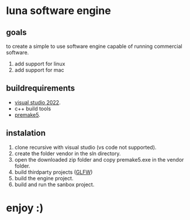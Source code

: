 # luna software engine
## goals

to create a simple to use software engine capable of running commercial software.

1. add support for linux
2. add support for mac


## buildrequirements 
- [visual studio 2022](https://visualstudio.microsoft.com/).
- c++ build tools 
- [premake5](https://premake.github.io/).
## instalation
1. clone recursive with visual studio (vs code not supported).
2. create the folder vendor in the sln directory.
3. open the downloaded zip folder and copy premake5.exe in the vendor folder.
4. build thirdparty projects ([GLFW](https://www.glfw.org/))
5. build the engine project.
6. build and run the sanbox project.

# enjoy :)
